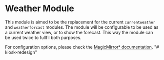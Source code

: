 # Weather Module

This module is aimed to be the replacement for the current `currentweather` and `weatherforcast` modules. The module will be configurable to be used as a current weather view, or to show the forecast. This way the module can be used twice to fullfil both purposes.

For configuration options, please check the [MagicMirror² documentation](https://docs.magicmirror.builders/modules/weather.html).
"# kiosk-redesign" 

